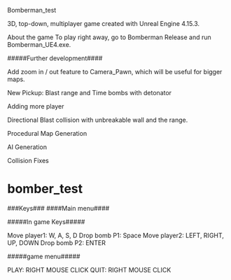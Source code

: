 Bomberman_test

3D, top-down, multiplayer game created with Unreal Engine 4.15.3.

About the game
To play right away, go to Bomberman Release and run Bomberman_UE4.exe.

#####Further development####

Add zoom in / out feature to Camera_Pawn, which will be useful for bigger maps.

New Pickup: Blast range and Time bombs with detonator

Adding more player

Directional Blast collision with unbreakable wall and the range.

Procedural Map Generation

AI Generation 

Collision Fixes

# bomber_test
###Keys### ####Main menu####

#####In game Keys#####

Move player1: W, A, S, D
Drop bomb P1: Space
Move player2: LEFT, RIGHT, UP, DOWN
Drop bomb P2: ENTER

#####game menu#####

PLAY: RIGHT MOUSE CLICK
QUIT: RIGHT MOUSE CLICK
